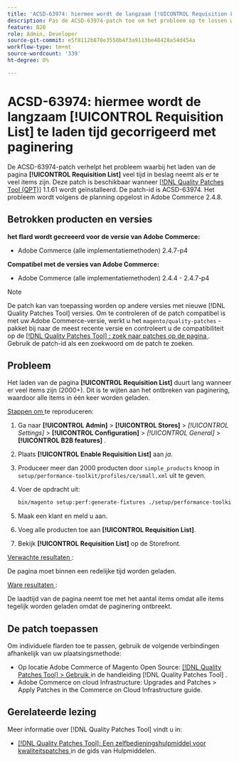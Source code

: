 ```yaml
---
title: 'ACSD-63974: hiermee wordt de langzaam [!UICONTROL Requisition List] te laden tijd gecorrigeerd met paginering'
description: Pas de ACSD-63974-patch toe om het probleem op te lossen waarbij het laden van de pagina [!UICONTROL Requisition List] lang duurt wanneer er te veel items zijn.
feature: B2B
role: Admin, Developer
source-git-commit: e5f8112b870e3550b4f3a9113be48428a54d454a
workflow-type: tm+mt
source-wordcount: '339'
ht-degree: 0%

---
```



# ACSD-63974: hiermee wordt de langzaam [!UICONTROL Requisition List] te laden tijd gecorrigeerd met paginering

De ACSD-63974-patch verhelpt het probleem waarbij het laden van de pagina **[!UICONTROL Requisition List]** veel tijd in beslag neemt als er te veel items zijn. Deze patch is beschikbaar wanneer [[!DNL Quality Patches Tool (QPT)]](/help/tools/quality-patches-tool/quality-patches-tool-to-self-serve-quality-patches.md) 1.1.61 wordt geïnstalleerd. De patch-id is ACSD-63974. Het probleem wordt volgens de planning opgelost in Adobe Commerce 2.4.8.

## Betrokken producten en versies

**het flard wordt gecreeerd voor de versie van Adobe Commerce:**

* Adobe Commerce (alle implementatiemethoden) 2.4.7-p4

**Compatibel met de versies van Adobe Commerce:**

* Adobe Commerce (alle implementatiemethoden) 2.4.4 - 2.4.7-p4

>[!NOTE]
>
>De patch kan van toepassing worden op andere versies met nieuwe [!DNL Quality Patches Tool] versies. Om te controleren of de patch compatibel is met uw Adobe Commerce-versie, werkt u het `magento/quality-patches` -pakket bij naar de meest recente versie en controleert u de compatibiliteit op de [[!DNL Quality Patches Tool] : zoek naar patches op de pagina ](https://experienceleague.adobe.com/tools/commerce-quality-patches/index.html) . Gebruik de patch-id als een zoekwoord om de patch te zoeken.

## Probleem

Het laden van de pagina **[!UICONTROL Requisition List]** duurt lang wanneer er veel items zijn (2000+). Dit is te wijten aan het ontbreken van paginering, waardoor alle items in één keer worden geladen.

<u> Stappen om </u> te reproduceren:

1. Ga naar **[!UICONTROL Admin]** > **[!UICONTROL Stores]** > *[!UICONTROL Settings]* > **[!UICONTROL Configuration]** > *[!UICONTROL General]* > **[!UICONTROL B2B features]** .
1. Plaats **[!UICONTROL Enable Requisition List]** aan *ja*.
1. Produceer meer dan 2000 producten door `simple_products` knoop in `setup/performance-toolkit/profiles/ce/small.xml` uit te geven.
1. Voer de opdracht uit:

   ```bash
   bin/magento setup:perf:generate-fixtures ./setup/performance-toolkit/profiles/ce/small.xml
   ```

1. Maak een klant en meld u aan.
1. Voeg alle producten toe aan **[!UICONTROL Requisition List]**.
1. Bekijk **[!UICONTROL Requisition List]** op de Storefront.


<u> Verwachte resultaten </u>:

De pagina moet binnen een redelijke tijd worden geladen.


<u> Ware resultaten </u>:

De laadtijd van de pagina neemt toe met het aantal items omdat alle items tegelijk worden geladen omdat de paginering ontbreekt.

## De patch toepassen

Om individuele flarden toe te passen, gebruik de volgende verbindingen afhankelijk van uw plaatsingsmethode:

* Op locatie Adobe Commerce of Magento Open Source: [[!DNL Quality Patches Tool] > Gebruik ](/help/tools/quality-patches-tool/usage.md) in de handleiding [!DNL Quality Patches Tool] .
* Adobe Commerce on cloud Infrastructure: Upgrades and Patches > Apply Patches in the Commerce on Cloud Infrastructure guide.

## Gerelateerde lezing

Meer informatie over [!DNL Quality Patches Tool] vindt u in:

* [[!DNL Quality Patches Tool]: Een zelfbedieningshulpmiddel voor kwaliteitspatches ](/help/tools/quality-patches-tool/quality-patches-tool-to-self-serve-quality-patches.md) in de gids van Hulpmiddelen.
